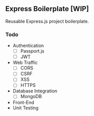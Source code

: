 ## Express Boilerplate [WIP]

Reusable Express.js project boilerplate.

### Todo
- Authentication
  - [ ] Passport.js
  - [ ] JWT
- Web Traffic
  - [ ] CORS
  - [ ] CSRF
  - [ ] XSS
  - [ ] HTTPS
- Database Integration
    - [ ] MongoDB
- Front-End
- Unit Testing